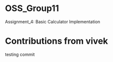 # OSS_Group11
 Assignment_4:  Basic Calculator Implementation



# Contributions from vivek
testing commit
